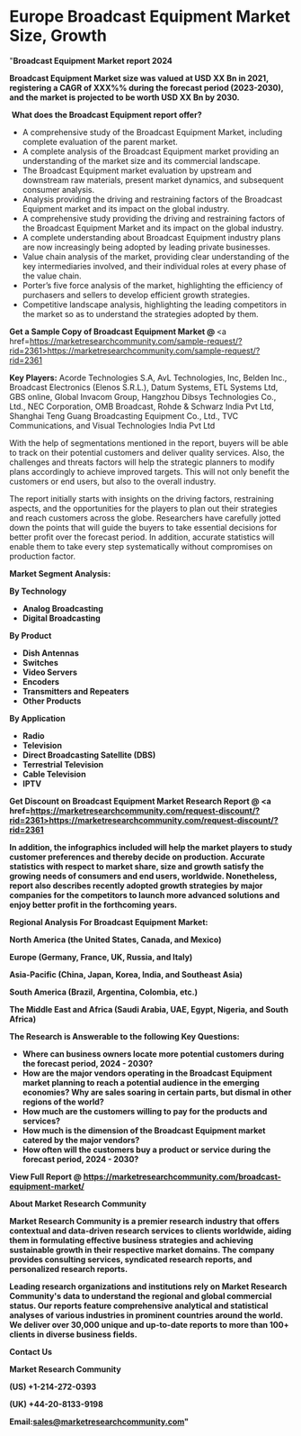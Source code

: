 # Europe Broadcast Equipment Market Size, Growth
"<strong>Broadcast Equipment Market report 2024</strong>

<strong>Broadcast Equipment Market size was valued at USD XX Bn in 2021, registering a CAGR of XXX%% during the forecast period (2023-2030), and the market is projected to be worth USD XX Bn by 2030.</strong>

 <strong><b>What does the Broadcast Equipment report offer?</b></strong>
<ul>
  <li>A comprehensive study of the Broadcast Equipment Market, including complete evaluation of the parent market.</li>
  <li>A complete analysis of the Broadcast Equipment market providing an understanding of the market size and its commercial landscape.</li>
  <li>The Broadcast Equipment market evaluation by upstream and downstream raw materials, present market dynamics, and subsequent consumer analysis.</li>
  <li>Analysis providing the driving and restraining factors of the Broadcast Equipment market and its impact on the global industry.</li>
  <li>A comprehensive study providing the driving and restraining factors of the Broadcast Equipment Market and its impact on the global industry.</li>
  <li>A complete understanding about Broadcast Equipment industry plans are now increasingly being adopted by leading private businesses.</li>
  <li>Value chain analysis of the market, providing clear understanding of the key intermediaries involved, and their individual roles at every phase of the value chain.</li>
  <li>Porter’s five force analysis of the market, highlighting the efficiency of purchasers and sellers to develop efficient growth strategies.</li>
  <li>Competitive landscape analysis, highlighting the leading competitors in the market so as to understand the strategies adopted by them.</li>
</ul>

<strong>Get a Sample Copy of Broadcast Equipment Market @ </strong><a href=https://marketresearchcommunity.com/sample-request/?rid=2361><u>https://marketresearchcommunity.com/sample-request/?rid=2361</u></a>

<strong>Key Players:</strong> 
Acorde Technologies S.A, AvL Technologies, Inc, Belden Inc., Broadcast Electronics (Elenos S.R.L.), Datum Systems, ETL Systems Ltd, GBS online, Global Invacom Group, Hangzhou Dibsys Technologies Co., Ltd., NEC Corporation, OMB Broadcast, Rohde &amp; Schwarz India Pvt Ltd, Shanghai Teng Guang Broadcasting Equipment Co., Ltd., TVC Communications, and Visual Technologies India Pvt Ltd

With the help of segmentations mentioned in the report, buyers will be able to track on their potential customers and deliver quality services. Also, the challenges and threats factors will help the strategic planners to modify plans accordingly to achieve improved targets. This will not only benefit the customers or end users, but also to the overall industry.

The report initially starts with insights on the driving factors, restraining aspects, and the opportunities for the players to plan out their strategies and reach customers across the globe. Researchers have carefully jotted down the points that will guide the buyers to take essential decisions for better profit over the forecast period. In addition, accurate statistics will enable them to take every step systematically without compromises on production factor.

<strong>Market Segment Analysis:</strong>


<strong><strong>By Technology</strong></h4>
<ul>
 	<li>Analog Broadcasting</li>
 	<li>Digital Broadcasting</li>
</ul>
<strong><strong>By Product</strong></h4>
<ul>
 	<li>Dish Antennas</li>
 	<li>Switches</li>
 	<li>Video Servers</li>
 	<li>Encoders</li>
 	<li>Transmitters and Repeaters</li>
 	<li>Other Products</li>
</ul>
<strong><strong>By Application</strong></h4>
<ul>
 	<li>Radio</li>
 	<li>Television</li>
 	<li>Direct Broadcasting Satellite (DBS)</li>
 	<li>Terrestrial Television</li>
 	<li>Cable Television</li>
 	<li>IPTV</li>
</ul>

<strong>Get Discount on Broadcast Equipment Market Research Report @ </b></strong><a href=https://marketresearchcommunity.com/request-discount/?rid=2361><u>https://marketresearchcommunity.com/request-discount/?rid=2361</u></a>

In addition, the infographics included will help the market players to study customer preferences and thereby decide on production. Accurate statistics with respect to market share, size and growth satisfy the growing needs of consumers and end users, worldwide. Nonetheless, report also describes recently adopted growth strategies by major companies for the competitors to launch more advanced solutions and enjoy better profit in the forthcoming years.

<strong>Regional Analysis For Broadcast Equipment Market:</strong>

<strong>North America</strong> (the United States, Canada, and Mexico)

<strong>Europe</strong> (Germany, France, UK, Russia, and Italy)

<strong>Asia-Pacific</strong> (China, Japan, Korea, India, and Southeast Asia)

<strong>South America</strong> (Brazil, Argentina, Colombia, etc.)

<strong>The Middle East and Africa</strong> (Saudi Arabia, UAE, Egypt, Nigeria, and South Africa)

<strong>The Research is Answerable to the following Key Questions:</strong>
<ul>
 	<li>Where can business owners locate more potential customers during the forecast period, 2024 - 2030?</li>
 	<li>How are the major vendors operating in the Broadcast Equipment market planning to reach a potential audience in the emerging economies? Why are sales soaring in certain parts, but dismal in other regions of the world?</li>
 	<li>How much are the customers willing to pay for the products and services?</li>
 	<li>How much is the dimension of the Broadcast Equipment market catered by the major vendors?</li>
 	<li>How often will the customers buy a product or service during the forecast period, 2024 - 2030?</li>
</ul>

<strong>View Full Report @</strong> <a href=https://marketresearchcommunity.com/broadcast-equipment-market/>https://marketresearchcommunity.com/broadcast-equipment-market/</a>

<strong>About Market Research Community</strong>

Market Research Community is a premier research industry that offers contextual and data-driven research services to clients worldwide, aiding them in formulating effective business strategies and achieving sustainable growth in their respective market domains. The company provides consulting services, syndicated research reports, and personalized research reports.

Leading research organizations and institutions rely on Market Research Community's data to understand the regional and global commercial status. Our reports feature comprehensive analytical and statistical analyses of various industries in prominent countries around the world. We deliver over 30,000 unique and up-to-date reports to more than 100+ clients in diverse business fields.

<strong>Contact Us</strong>

<strong>Market Research Community</strong>

(US) +1-214-272-0393

(UK) +44-20-8133-9198

<strong>Email:</strong>sales@marketresearchcommunity.com"
